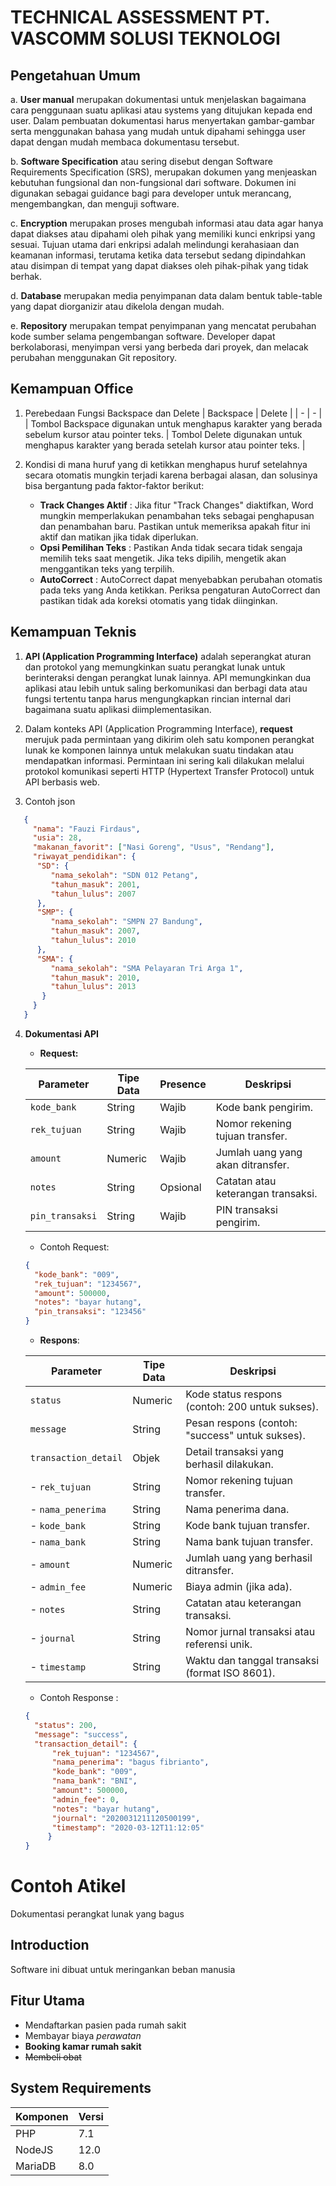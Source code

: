 # TECHNICAL ASSESSMENT PT. VASCOMM SOLUSI TEKNOLOGI


## Pengetahuan Umum

a. **User manual** merupakan dokumentasi untuk menjelaskan bagaimana cara penggunaan suatu aplikasi atau systems yang ditujukan kepada end user. Dalam pembuatan dokumentasi harus menyertakan gambar-gambar serta menggunakan bahasa yang mudah untuk dipahami sehingga user dapat dengan mudah membaca dokumentasu tersebut.

b. **Software Specification** atau sering disebut dengan Software Requirements Specification (SRS), merupakan dokumen yang menjeaskan kebutuhan fungsional dan non-fungsional dari software. Dokumen ini digunakan sebagai guidance bagi para developer untuk merancang, mengembangkan, dan menguji software.

c. **Encryption** merupakan proses mengubah informasi atau data agar hanya dapat diakses atau dipahami oleh pihak yang memiliki kunci enkripsi yang sesuai. Tujuan utama dari enkripsi adalah melindungi kerahasiaan dan keamanan informasi, terutama ketika data tersebut sedang dipindahkan atau disimpan di tempat yang dapat diakses oleh pihak-pihak yang tidak berhak.

d. **Database** merupakan media penyimpanan data dalam bentuk table-table yang dapat diorganizir atau dikelola dengan mudah. 

e. **Repository** merupakan tempat penyimpanan yang mencatat perubahan kode sumber selama pengembangan software. Developer dapat berkolaborasi, menyimpan versi yang berbeda dari proyek, dan melacak perubahan menggunakan Git repository.


## Kemampuan Office

1. Perebedaan Fungsi Backspace dan Delete
| Backspace  | Delete |
| - | - |
| Tombol Backspace digunakan untuk menghapus karakter yang berada sebelum kursor atau pointer teks. | Tombol Delete digunakan untuk menghapus karakter yang berada setelah kursor atau pointer teks.     |

2. Kondisi di mana huruf yang di ketikkan menghapus huruf setelahnya secara otomatis mungkin terjadi karena berbagai alasan, dan solusinya bisa bergantung pada faktor-faktor berikut:
   * **Track Changes Aktif** :
 Jika fitur "Track Changes" diaktifkan, Word mungkin memperlakukan penambahan teks sebagai penghapusan dan penambahan baru. Pastikan untuk memeriksa apakah fitur ini aktif dan matikan jika tidak diperlukan.
   * **Opsi Pemilihan Teks** :
Pastikan Anda tidak secara tidak sengaja memilih teks saat mengetik. Jika teks dipilih, mengetik akan menggantikan teks yang terpilih.
   * **AutoCorrect** :
AutoCorrect dapat menyebabkan perubahan otomatis pada teks yang Anda ketikkan. Periksa pengaturan AutoCorrect dan pastikan tidak ada koreksi otomatis yang tidak diinginkan.

## Kemampuan Teknis

1. **API (Application Programming Interface)** adalah seperangkat aturan dan protokol yang memungkinkan suatu perangkat lunak untuk berinteraksi dengan perangkat lunak lainnya. API memungkinkan dua aplikasi atau lebih untuk saling berkomunikasi dan berbagi data atau fungsi tertentu tanpa harus mengungkapkan rincian internal dari bagaimana suatu aplikasi diimplementasikan.

2. Dalam konteks API (Application Programming Interface), **request** merujuk pada permintaan yang dikirim oleh satu komponen perangkat lunak ke komponen lainnya untuk melakukan suatu tindakan atau mendapatkan informasi. Permintaan ini sering kali dilakukan melalui protokol komunikasi seperti HTTP (Hypertext Transfer Protocol) untuk API berbasis web. 

3. Contoh json 
```json
   {
     "nama": "Fauzi Firdaus",
     "usia": 28,
     "makanan_favorit": ["Nasi Goreng", "Usus", "Rendang"],
     "riwayat_pendidikan": {
      "SD": {
         "nama_sekolah": "SDN 012 Petang",
         "tahun_masuk": 2001,
         "tahun_lulus": 2007
      },
      "SMP": {
         "nama_sekolah": "SMPN 27 Bandung",
         "tahun_masuk": 2007,
         "tahun_lulus": 2010
      },
      "SMA": {
         "nama_sekolah": "SMA Pelayaran Tri Arga 1",
         "tahun_masuk": 2010,
         "tahun_lulus": 2013
       }
     }
   }
```
4. **Dokumentasi API**
   * **Request:**

   | Parameter        | Tipe Data | Presence | Deskripsi                           |
   | ---------------- | --------- | -------- | ----------------------------------- |
   | `kode_bank`      | String    | Wajib    | Kode bank pengirim.                 |
   | `rek_tujuan`     | String    | Wajib    | Nomor rekening tujuan transfer.     |
   | `amount`         | Numeric   | Wajib    | Jumlah uang yang akan ditransfer.   |
   | `notes`          | String    | Opsional | Catatan atau keterangan transaksi.  |
   | `pin_transaksi`  | String    | Wajib    | PIN transaksi pengirim.             |
   * Contoh Request:
   ```json
   {
     "kode_bank": "009",
     "rek_tujuan": "1234567",
     "amount": 500000,
     "notes": "bayar hutang",
     "pin_transaksi": "123456"
   }
   ```
   * **Respons**:

   | Parameter                | Tipe Data | Deskripsi                                           |
   | ------------------------ | --------- | --------------------------------------------------- |
   | `status`                 | Numeric   | Kode status respons (contoh: 200 untuk sukses).     |
   | `message`                | String    | Pesan respons (contoh: "success" untuk sukses).     |
   | `transaction_detail`     | Objek     | Detail transaksi yang berhasil dilakukan.           |
   | - `rek_tujuan`           | String    | Nomor rekening tujuan transfer.                     |
   | - `nama_penerima`        | String    | Nama penerima dana.                                 |
   | - `kode_bank`            | String    | Kode bank tujuan transfer.                          |
   | - `nama_bank`            | String    | Nama bank tujuan transfer.                          |
   | - `amount`               | Numeric   | Jumlah uang yang berhasil ditransfer.               |
   | - `admin_fee`            | Numeric   | Biaya admin (jika ada).                             |
   | - `notes`                | String    | Catatan atau keterangan transaksi.                  |
   | - `journal`              | String    | Nomor jurnal transaksi atau referensi unik.         |
   | - `timestamp`            | String    | Waktu dan tanggal transaksi (format ISO 8601).      |
   * Contoh Response :
   ```json
   {
     "status": 200,
     "message": "success",
     "transaction_detail": {
         "rek_tujuan": "1234567",
         "nama_penerima": "bagus fibrianto",
         "kode_bank": "009",
         "nama_bank": "BNI",
         "amount": 500000,
         "admin_fee": 0,
         "notes": "bayar hutang",
         "journal": "2020031211120500199",
         "timestamp": "2020-03-12T11:12:05"
        }
   }
   ```
#
# Contoh Atikel
Dokumentasi perangkat lunak yang bagus

## Introduction

Software ini dibuat untuk meringankan beban manusia

## Fitur Utama

* Mendaftarkan pasien pada rumah sakit
* Membayar biaya *perawatan*
* **Booking kamar rumah sakit**
* ~~Membeli obat~~

## System Requirements
   | Komponen | Versi | 
   | -------- | ----- | 
   | PHP      | 7.1   |
   | NodeJS   | 12.0  | 
   | MariaDB  | 8.0   | 
